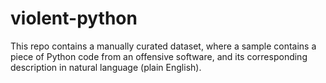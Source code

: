 # violent-python
This repo contains a manually curated dataset, where a sample contains a piece of Python code from an offensive software, and its corresponding description in natural language (plain English). 
